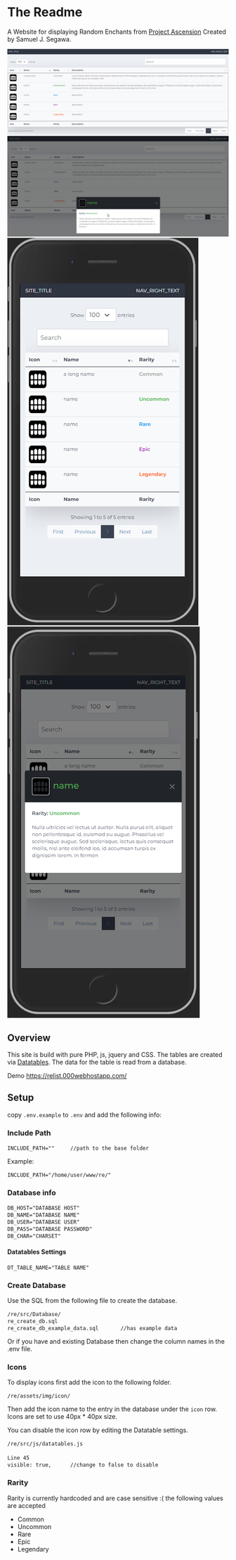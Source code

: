 
# The Readme
A Website for displaying Random Enchants from [Project Ascension](https://ascension.gg/)
Created by Samuel J. Segawa.

![Desktop](/assets/img/Screenshots/desktop.png?raw=true "Desktop")
![Desktop Popup](/assets/img/Screenshots/desktop_popup.png?raw=true "Desktop Popup")
![Mobile](/assets/img/Screenshots/mobile.png?raw=true "Mobile")
![Mobile Popup](/assets/img/Screenshots/mobile_popup.png?raw=true "Mobile Popup")

## Overview
This site is build with pure PHP, js, jquery and CSS.
The tables are created via [Datatables](https://datatables.net/).
The data for the table is read from a database.

Demo
https://relist.000webhostapp.com/

## Setup
copy `.env.example` to `.env` and add the following info:

### Include Path
    INCLUDE_PATH=""		//path to the base folder

Example:

    INCLUDE_PATH="/home/user/www/re/"

### Database info
    DB_HOST="DATABASE HOST"
    DB_NAME="DATABASE NAME"
    DB_USER="DATABASE USER"
    DB_PASS="DATABASE PASSWORD"
    DB_CHAR="CHARSET"

#### Datatables Settings

    DT_TABLE_NAME="TABLE NAME"

### Create Database
 Use the SQL from the following file to create the database.

    /re/src/Database/
    re_create_db.sql
    re_create_db_example_data.sql		//has example data

 Or if you have and existing Database then change the column names in the .env file.

 ### Icons
To display icons first add the icon to the following folder.

    /re/assets/img/icon/

Then add the icon name to the entry in the database under the `icon` row.
Icons are set to use 40px * 40px size.

You can disable the icon row by editing the Datatable settings.

    /re/src/js/datatables.js

    Line 45
    visible: true,		//change to false to disable

### Rarity
Rarity is currently hardcoded and are case sensitive :(
the following values are accepted

 - Common
 - Uncommon
 - Rare
 - Epic
 - Legendary
